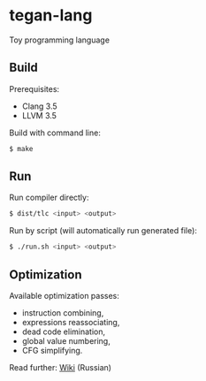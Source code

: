 # tegan-lang
Toy programming language

## Build
Prerequisites:
- Clang 3.5
- LLVM 3.5

Build with command line:
```bash
$ make
```

## Run
Run compiler directly:
```bash
$ dist/tlc <input> <output>
```

Run by script (will automatically run generated file):
```bash
$ ./run.sh <input> <output>
```

## Optimization
Available optimization passes:
- instruction combining,
- expressions reassociating,
- dead code elimination,
- global value numbering,
- CFG simplifying.

Read further: [Wiki](https://github.com/NoxChimaera/tegan-lang/wiki/%D0%9E%D0%BF%D1%82%D0%B8%D0%BC%D0%B8%D0%B7%D0%B0%D1%86%D0%B8%D1%8F) (Russian)
